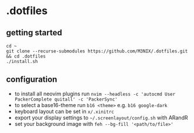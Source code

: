 # .dotfiles

## getting started

```
cd ~
git clone --recurse-submodules https://github.com/M3NIX/.dotfiles.git && cd .dotfiles
./install.sh
```

## configuration

- to install all neovim plugins run `nvim --headless -c 'autocmd User PackerComplete quitall' -c 'PackerSync'`
- to select a base16-theme run `b16 <theme>` e.g. `b16 google-dark`
- keyboard layout can be set in `x/.xinitrc`
- export your display settings to `~/.screenlayout/config.sh` with ARandR
- set your background image with `feh --bg-fill '<path/to/file>'`
